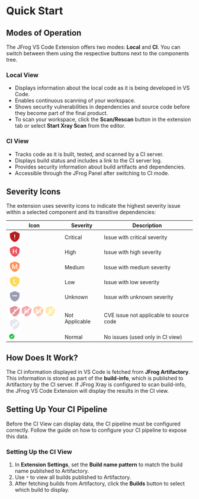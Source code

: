 # Quick Start

## **Modes of Operation**

The JFrog VS Code Extension offers two modes: **Local** and **CI**. You can switch between them using the respective buttons next to the components tree.

### **Local View**

* Displays information about the local code as it is being developed in VS Code.
* Enables continuous scanning of your workspace.
* Shows security vulnerabilities in dependencies and source code before they become part of the final product.
* To scan your workspace, click the **Scan/Rescan** button in the extension tab or select **Start Xray Scan** from the editor.

### **CI View**

* Tracks code as it is built, tested, and scanned by a CI server.
* Displays build status and includes a link to the CI server log.
* Provides security information about build artifacts and dependencies.
* Accessible through the JFrog Panel after switching to CI mode.

## **Severity Icons**

The extension uses severity icons to indicate the highest severity issue within a selected component and its transitive dependencies:

| Icon                                                                                                                                                                                                                                                                    | Severity       | Description                             |
| ----------------------------------------------------------------------------------------------------------------------------------------------------------------------------------------------------------------------------------------------------------------------- | -------------- | --------------------------------------- |
| ![](../../../.gitbook/assets/Critical.png)                                                                                                                                                                                                                              | Critical       | Issue with critical severity            |
| ![](../../../.gitbook/assets/High.png)                                                                                                                                                                                                                                  | High           | Issue with high severity                |
| ![](../../../.gitbook/assets/Medium.png)                                                                                                                                                                                                                                | Medium         | Issue with medium severity              |
| ![](../../../.gitbook/assets/Low.png)                                                                                                                                                                                                                                   | Low            | Issue with low severity                 |
| ![](../../../.gitbook/assets/Unknown.png)                                                                                                                                                                                                                               | Unknown        | Issue with unknown severity             |
| ![](../../../.gitbook/assets/notApplicableCritical.png)![](../../../.gitbook/assets/notApplicableHigh.png)![](../../../.gitbook/assets/notApplicableMedium.png)![](../../../.gitbook/assets/notApplicableLow.png)![](../../../.gitbook/assets/notApplicableUnknown.png) | Not Applicable | CVE issue not applicable to source code |
| ![](../../../.gitbook/assets/Normal.png)                                                                                                                                                                                                                                | Normal         | No issues (used only in CI view)        |

## **How Does It Work?**

The CI information displayed in VS Code is fetched from **JFrog Artifactory**. This information is stored as part of the **build-info**, which is published to Artifactory by the CI server. If JFrog Xray is configured to scan build-info, the JFrog VS Code Extension will display the results in the CI view.

## **Setting Up Your CI Pipeline**

Before the CI View can display data, the CI pipeline must be configured correctly. Follow the guide on how to configure your CI pipeline to expose this data.

### **Setting Up the CI View**

1. In **Extension Settings**, set the **Build name pattern** to match the build name published to Artifactory.
2. Use `*` to view all builds published to Artifactory.
3. After fetching builds from Artifactory, click the **Builds** button to select which build to display.
